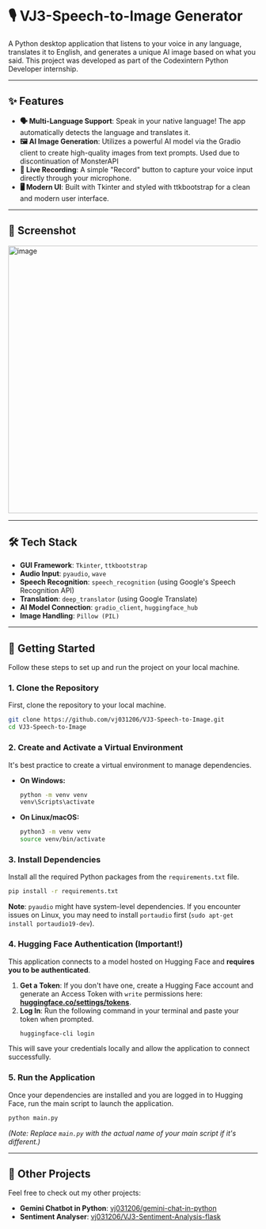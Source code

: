 # 🎙️ VJ3-Speech-to-Image Generator

A Python desktop application that listens to your voice in any language, translates it to English, and generates a unique AI image based on what you said. This project was developed as part of the Codexintern Python Developer internship.

-----

## ✨ Features

  * **🗣️ Multi-Language Support**: Speak in your native language\! The app automatically detects the language and translates it.
  * **🖼️ AI Image Generation**: Utilizes a powerful AI model via the Gradio client to create high-quality images from text prompts. Used due to discontinuation of MonsterAPI
  * **🔴 Live Recording**: A simple "Record" button to capture your voice input directly through your microphone.
  * **🖥️ Modern UI**: Built with Tkinter and styled with ttkbootstrap for a clean and modern user interface.

-----

## 📸 Screenshot

<img width="602" height="539" alt="image" src="https://github.com/user-attachments/assets/7da1e0da-8334-4f1c-ae3a-2b41a1be93b8" />

-----

## 🛠️ Tech Stack

  * **GUI Framework**: `Tkinter`, `ttkbootstrap`
  * **Audio Input**: `pyaudio`, `wave`
  * **Speech Recognition**: `speech_recognition` (using Google's Speech Recognition API)
  * **Translation**: `deep_translator` (using Google Translate)
  * **AI Model Connection**: `gradio_client`, `huggingface_hub`
  * **Image Handling**: `Pillow (PIL)`

-----

## 🚀 Getting Started

Follow these steps to set up and run the project on your local machine.

### 1\. Clone the Repository

First, clone the repository to your local machine.

```bash
git clone https://github.com/vj031206/VJ3-Speech-to-Image.git
cd VJ3-Speech-to-Image
```

### 2\. Create and Activate a Virtual Environment

It's best practice to create a virtual environment to manage dependencies.

  * **On Windows:**
    ```bash
    python -m venv venv
    venv\Scripts\activate
    ```
  * **On Linux/macOS:**
    ```bash
    python3 -m venv venv
    source venv/bin/activate
    ```

### 3\. Install Dependencies

Install all the required Python packages from the `requirements.txt` file.

```bash
pip install -r requirements.txt
```

**Note**: `pyaudio` might have system-level dependencies. If you encounter issues on Linux, you may need to install `portaudio` first (`sudo apt-get install portaudio19-dev`).

### 4\. Hugging Face Authentication (Important\!)

This application connects to a model hosted on Hugging Face and **requires you to be authenticated**.

1.  **Get a Token**: If you don't have one, create a Hugging Face account and generate an Access Token with `write` permissions here: **[huggingface.co/settings/tokens](https://huggingface.co/settings/tokens)**.
2.  **Log In**: Run the following command in your terminal and paste your token when prompted.
    ```bash
    huggingface-cli login
    ```

This will save your credentials locally and allow the application to connect successfully.

### 5\. Run the Application

Once your dependencies are installed and you are logged in to Hugging Face, run the main script to launch the application.

```bash
python main.py
```

*(Note: Replace `main.py` with the actual name of your main script if it's different.)*

-----

## 📁 Other Projects

Feel free to check out my other projects:

  * **Gemini Chatbot in Python**: [vj031206/gemini-chat-in-python](https://github.com/vj031206/gemini-chat-in-python.git)
  * **Sentiment Analyser**: [vj031206/VJ3-Sentiment-Analysis-flask](https://github.com/vj031206/VJ3-Sentiment-Analysis-flask.git)
